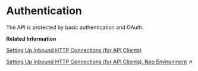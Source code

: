<!-- loiobd2fbd5133e8411b8e3608fceb28a608 -->

# Authentication

The API is protected by basic authentication and OAuth.

**Related Information**  


[Setting Up Inbound HTTP Connections \(for API Clients\)](../40-RemoteSystems/setting-up-inbound-http-connections-for-api-clients-8db3d51.md "An application programming interface (API) allows you to access Cloud Integration data, for example, monitoring data.")

[Setting Up Inbound HTTP Connections (for API Clients), Neo Environment](https://help.sap.com/viewer/368c481cd6954bdfa5d0435479fd4eaf/Cloud/en-US/fbae09c89d9246f88149c5293c96ab5f.html "") :arrow_upper_right:

